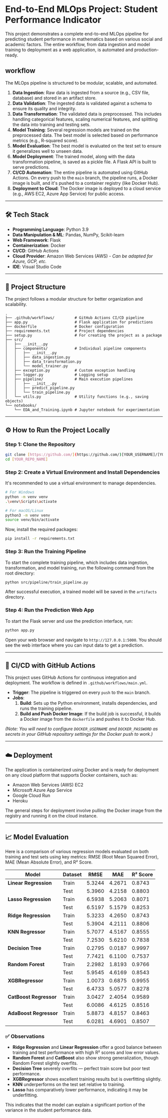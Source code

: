 # End-to-End MLOps Project: Student Performance Indicator


This project demonstrates a complete end-to-end MLOps pipeline for predicting student performance in mathematics based on various social and academic factors. The entire workflow, from data ingestion and model training to deployment as a web application, is automated and production-ready.



##  workflow

The MLOps pipeline is structured to be modular, scalable, and automated.

1.  **Data Ingestion**: Raw data is ingested from a source (e.g., CSV file, database) and stored in an artifact store.
2.  **Data Validation**: The ingested data is validated against a schema to ensure its quality and integrity.
3.  **Data Transformation**: The validated data is preprocessed. This includes handling categorical features, scaling numerical features, and splitting the data into training and testing sets.
4.  **Model Training**: Several regression models are trained on the preprocessed data. The best model is selected based on performance metrics (e.g., R-squared score).
5.  **Model Evaluation**: The best model is evaluated on the test set to ensure it generalizes well to unseen data.
6.  **Model Deployment**: The trained model, along with the data transformation pipeline, is saved as a pickle file. A Flask API is built to serve predictions.
7.  **CI/CD Automation**: The entire pipeline is automated using GitHub Actions. On every push to the `main` branch, the pipeline runs, a Docker image is built, and it's pushed to a container registry (like Docker Hub).
8.  **Deployment to Cloud**: The Docker image is deployed to a cloud service (e.g., AWS EC2, Azure App Service) for public access.

---

## 🛠️ Tech Stack

-   **Programming Language**: Python 3.9
-   **Data Manipulation & ML**: Pandas, NumPy, Scikit-learn
-   **Web Framework**: Flask
-   **Containerization**: Docker
-   **CI/CD**: GitHub Actions
-   **Cloud Provider**: Amazon Web Services (AWS) - *Can be adapted for Azure, GCP, etc.*
-   **IDE**: Visual Studio Code

---

## 📂 Project Structure

The project follows a modular structure for better organization and scalability.

```
.
├── .github/workflows/         # GitHub Actions CI/CD pipeline
├── app.py                     # Flask application for predictions
├── dockerfile                 # Docker configuration
├── requirements.txt           # Project dependencies
├── setup.py                   # For creating the project as a package
├── src/
│   ├── __init__.py
│   ├── components/            # Individual pipeline components
│   │   ├── __init__.py
│   │   ├── data_ingestion.py
│   │   ├── data_transformation.py
│   │   └── model_trainer.py
│   ├── exception.py           # Custom exception handling
│   ├── logger.py              # Logging setup
│   ├── pipeline/              # Main execution pipelines
│   │   ├── __init__.py
│   │   ├── predict_pipeline.py
│   │   └── train_pipeline.py
│   └── utils.py               # Utility functions (e.g., saving objects)
└── notebooks/
    └── EDA_and_Training.ipynb # Jupyter notebook for experimentation
```

---

## ⚙️ How to Run the Project Locally

### Step 1: Clone the Repository

```bash
git clone [https://github.com/](https://github.com/)[YOUR_USERNAME]/[YOUR_REPO_NAME].git
cd [YOUR_REPO_NAME]
```

### Step 2: Create a Virtual Environment and Install Dependencies

It's recommended to use a virtual environment to manage dependencies.

```bash
# For Windows
python -m venv venv
.\venv\Scripts\activate

# For macOS/Linux
python3 -m venv venv
source venv/bin/activate
```

Now, install the required packages:

```bash
pip install -r requirements.txt
```

### Step 3: Run the Training Pipeline

To start the complete training pipeline, which includes data ingestion, transformation, and model training, run the following command from the root directory:

```bash
python src/pipeline/train_pipeline.py
```

After successful execution, a trained model will be saved in the `artifacts` directory.

### Step 4: Run the Prediction Web App

To start the Flask server and use the prediction interface, run:

```bash
python app.py
```

Open your web browser and navigate to `http://127.0.0.1:5000`. You should see the web interface where you can input data to get a prediction.

---

## 🤖 CI/CD with GitHub Actions

This project uses GitHub Actions for continuous integration and deployment. The workflow is defined in `.github/workflows/main.yml`.

-   **Trigger**: The pipeline is triggered on every `push` to the `main` branch.
-   **Jobs**:
    1.  **Build**: Sets up the Python environment, installs dependencies, and runs the training pipeline.
    2.  **Build and Push Docker Image**: If the build job is successful, it builds a Docker image from the `dockerfile` and pushes it to Docker Hub.

*(Note: You will need to configure `DOCKER_USERNAME` and `DOCKER_PASSWORD` as secrets in your GitHub repository settings for the Docker push to work.)*

---

## ☁️ Deployment

The application is containerized using Docker and is ready for deployment on any cloud platform that supports Docker containers, such as:

-   Amazon Web Services (AWS) EC2
-   Microsoft Azure App Service
-   Google Cloud Run
-   Heroku

The general steps for deployment involve pulling the Docker image from the registry and running it on the cloud instance.

---
## 📈 Model Evaluation

Here is a comparison of various regression models evaluated on both training and test sets using key metrics: RMSE (Root Mean Squared Error), MAE (Mean Absolute Error), and R² Score.

| Model                    | Dataset   | RMSE   | MAE    | R² Score |
|-------------------------|-----------|--------|--------|----------|
| **Linear Regression**   | Train     | 5.3244 | 4.2671 | 0.8743   |
|                         | Test      | 5.3960 | 4.2158 | 0.8803   |
| **Lasso Regression**    | Train     | 6.5938 | 5.2063 | 0.8071   |
|                         | Test      | 6.5197 | 5.1579 | 0.8253   |
| **Ridge Regression**    | Train     | 5.3233 | 4.2650 | 0.8743   |
|                         | Test      | 5.3904 | 4.2111 | 0.8806   |
| **KNN Regressor**       | Train     | 5.7077 | 4.5167 | 0.8555   |
|                         | Test      | 7.2530 | 5.6210 | 0.7838   |
| **Decision Tree**       | Train     | 0.2795 | 0.0187 | 0.9997   |
|                         | Test      | 7.7421 | 6.1100 | 0.7537   |
| **Random Forest**       | Train     | 2.2982 | 1.8193 | 0.9766   |
|                         | Test      | 5.9545 | 4.6169 | 0.8543   |
| **XGBRegressor**        | Train     | 1.0073 | 0.6875 | 0.9955   |
|                         | Test      | 6.4733 | 5.0577 | 0.8278   |
| **CatBoost Regressor**  | Train     | 3.0427 | 2.4054 | 0.9589   |
|                         | Test      | 6.0086 | 4.6125 | 0.8516   |
| **AdaBoost Regressor**  | Train     | 5.8873 | 4.8157 | 0.8463   |
|                         | Test      | 6.0281 | 4.6901 | 0.8507   |

### ✅ Observations

- **Ridge Regression** and **Linear Regression** offer a good balance between training and test performance with high R² scores and low error values.
- **Random Forest** and **CatBoost** also show strong generalization, though Random Forest slightly overfits.
- **Decision Tree** severely overfits — perfect train score but poor test performance.
- **XGBRegressor** shows excellent training results but is overfitting slightly.
- **KNN** underperforms on the test set relative to training.
- **Lasso** has comparatively lower performance, indicating it may be underfitting.

This indicates that the model can explain a significant portion of the variance in the student performance data.
